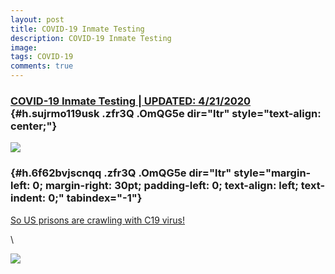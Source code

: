 ```yaml
---
layout: post
title: COVID-19 Inmate Testing
description: COVID-19 Inmate Testing
image: 
tags: COVID-19
comments: true
---
```


### [COVID-19 Inmate Testing | UPDATED: 4/21/2020](https://www.google.com/url?q=https%3A%2F%2Fcoronavirus.ohio.gov%2Fstatic%2FDRCCOVID-19Information.pdf&sa=D&sntz=1&usg=AFQjCNH-GBTNdfuiN3eemqNLG9GS_i7h4w) {#h.sujrmo119usk .zfr3Q .OmQG5e dir="ltr" style="text-align: center;"}

[![](https://lh6.googleusercontent.com/4PBkwa0Cmx6ps0-OLOvLUrDWPZhdMXfRzVAcAivhTmQmfBnj7B3sukS1JpSR3KkDfhvQAblIC0Pw6H4jLONp4eqKQnc5nZ7ZdZ76b44GLfxilk41ens=w1280)](https://www.google.com/url?q=https%3A%2F%2Fredcap.med.usc.edu%2Fsurveys%2F%3Fs%3DJ7KEL4YTKT&sa=D&sntz=1&usg=AFQjCNGgmJPVlIxKzdq9Pd16K5HC0kstRQ)

###  {#h.6f62bvjscnqq .zfr3Q .OmQG5e dir="ltr" style="margin-left: 0; margin-right: 30pt; padding-left: 0; text-align: left; text-indent: 0;" tabindex="-1"}

[](#h.6f62bvjscnqq)

[So US prisons are crawling with C19
virus!](https://www.google.com/url?q=https%3A%2F%2Fcoronavirus.ohio.gov%2Fstatic%2FDRCCOVID-19Information.pdf&sa=D&sntz=1&usg=AFQjCNH-GBTNdfuiN3eemqNLG9GS_i7h4w)

\

![](https://lh6.googleusercontent.com/OpFfrhEYNqDX0l_fLvGIlg35OqvC4oPTdefKpwkQne5EDJBuiIrWr246zgOPdsvodnfxzB2zAA=w1280)
